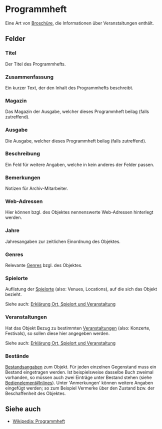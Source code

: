 Programmheft
============

Eine Art von
[Broschüre](broschuere.md "Broschüre"), die Informationen über Veranstaltungen enthält.

## Felder

### Titel

Der Titel des Programmhefts.

### Zusammenfassung

Ein kurzer Text, der den Inhalt des Programmhefts beschreibt.

### Magazin

Das Magazin der Ausgabe, welcher dieses Programmheft beilag (falls zutreffend).

### Ausgabe

Die Ausgabe, welcher dieses Programmheft beilag (falls zutreffend).

### Beschreibung

Ein Feld für weitere Angaben, welche in kein anderes der Felder passen.

### Bemerkungen

Notizen für Archiv-Mitarbeiter.

### Web-Adressen

Hier können bzgl. des Objektes nennenswerte Web-Adressen hinterlegt werden.

### Jahre

Jahresangaben zur zeitlichen Einordnung des Objektes.

### Genres

Relevante [Genres](genre.md "Genre") bzgl. des Objektes.

### Spielorte

Auflistung der
[Spielorte](spielort.md "Spielort") (also: Venues, Locations), auf die sich das Objekt bezieht. 

Siehe auch: [Erklärung Ort, Spielort und Veranstaltung](ort_spielort_veranstaltung.md "Ort, Spielort, Veranstaltung")

### Veranstaltungen

Hat das Objekt Bezug zu bestimmten
[Veranstaltungen](veranstaltung.md "Veranstaltung") (also: Konzerte, Festivals), so sollen diese hier angegeben werden.

Siehe auch: [Erklärung Ort, Spielort und Veranstaltung](ort_spielort_veranstaltung.md "Ort, Spielort, Veranstaltung")

### Bestände

[Bestandsangaben](bestand.md "Bestand") zum Objekt. Für jeden einzelnen Gegenstand muss ein Bestand eingetragen werden.
Ist beispielsweise dasselbe Buch zweimal vorhanden, so müssen auch zwei Einträge unter Bestand stehen (siehe
[Bedienelement#Inlines](bedienelement.md#inlines "Bedienelement")). Unter 'Anmerkungen' können weitere Angaben eingefügt
werden; so zum Beispiel Vermerke über den Zustand bzw. der Beschaffenheit des Objektes.

## Siehe auch

* [Wikipedia: Programmheft](https://de.wikipedia.org/wiki/Programmheft)
